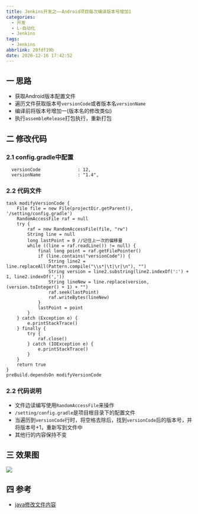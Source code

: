 ```yaml
---
title: Jenkins开发之——Android项目每次编译版本号增加1
categories:
  - 开发
  - L-自动化
  - Jenkins
tags:
  - Jenkins
abbrlink: 20fdf19b
date: 2020-12-16 17:42:52
---
```

## 一 思路

* 获取Android版本配置文件
* 遍历文件获取版本号`versionCode`或者版本名`versionName`
* 编译前将版本号增加一(版本名的修改类似)
* 执行`assembleRelease`打包执行，重新打包

<!--more-->

## 二 修改代码

### 2.1 config.gradle中配置

```
  versionCode              : 12,
  versionName              : "1.4",
```

### 2.2 代码文件

```
task modifyVersionCode {
    File file = new File(projectDir.getParent(), '/setting/config.gradle')
    RandomAccessFile raf = null
    try {
        raf = new RandomAccessFile(file, "rw")
        String line = null
        long lastPoint = 0 //记住上一次的偏移量
        while ((line = raf.readLine()) != null) {
            final long point = raf.getFilePointer()
            if (line.contains("versionCode")) {
                String line2 = line.replaceAll(Pattern.compile("\\s*|\t|\r|\n"), "")
                String version = line2.substring(line2.indexOf(':') + 1, line2.indexOf(','))
                String lineNew = line.replace(version, (version.toInteger() + 1) + "")
                raf.seek(lastPoint)
                raf.writeBytes(lineNew)
            }
            lastPoint = point
        }
    } catch (Exception e) {
        e.printStackTrace()
    } finally {
        try {
            raf.close()
        } catch (IOException e) {
            e.printStackTrace()
        }
    }
    return true
}
preBuild.dependsOn modifyVersionCode
```

### 2.2 代码说明

* 文件边读编写使用`RandomAccessFile`来操作
* `/setting/config.gradle`是项目根目录下的配置文件
* 当遍历到`versionCode`行时，将空格去除后，找到`versionCode`后的版本号，并将版本号+1，重新写到文件中
* 其他行的内容保持不变

## 三 效果图

![][1]

## 四 参考

*  [java修改文件内容](https://www.cnblogs.com/wangjinyu/p/10803596.html)

[1]:https://cdn.staticaly.com/gh/PGzxc/CDN/master/blog-jenkins/jenkins-modify-version-animal.gif